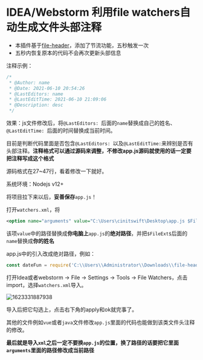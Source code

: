# IDEA/Webstorm 利用file watchers自动生成文件头部注释

- 本插件基于[file-header](https://github.com/CinitSwift/file-header)，添加了节流功能，五秒触发一次
- 五秒内恢复原本的代码不会再次更新头部信息
 
注释示例：

```js
/*
 * @Author: name
 * @Date: 2021-06-10 20:54:26
 * @LastEditors: name
 * @LastEditTime: 2021-06-10 21:09:06
 * @Description: desc
 */
```

效果：js文件修改后，将`@LastEditors: `后面的`name`替换成自己的姓名、`@LastEditTime: `后面的时间替换成当前时间。

目前是判断代码里面是否包含`@LastEditors: `以及`@LastEditTime:`来辨别是否有头部注释。**注释格式可以通过源码来调整，不修改app.js源码就使用的话一定要把注释写成这个格式**

源码格式在27~47行，看着修改一下就好。

系统环境：Nodejs v12+

将项目拉下来以后，**妥善保存**`app.js`！

打开`watchers.xml`，将

```xml
<option name="arguments" value="C:\Users\cinitswift\Desktop\app.js $FileDir$ $FileName$ $FileEncoding$ $FileExt$ name" />
```


该项`value`中的路径替换成**你电脑上**`app.js`的**绝对路径**，并把`$FileExt$`后面的`name`替换成**你的姓名**

app.js中的引入改成绝对路径，例如：
```javascript
const dateFun = require('C:\\Users\\Administrator\\Downloads\\file-header-main\\throttle.js')
```


打开Idea或者webstorm -> File -> Settings -> Tools -> File Watchers，点击import，选择`watchers.xml`导入。

![1623331887938](01.png)

导入后把它勾选上，点击右下角的apply和ok就完事了。

其他的文件例如`vue`或者`java`文件修改`app.js`里面的代码也能做到该类文件头注释的修改。

**最后就是导入`xml`之后一定不要换`app.js`的位置，换了路径的话要把它里面`arguments`里面的路径修改成当前路径**
